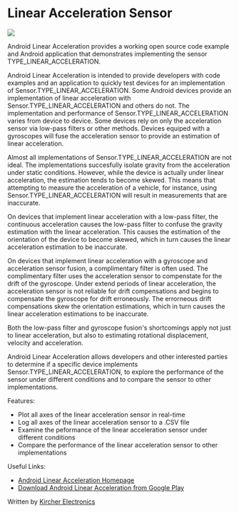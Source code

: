 Linear Acceleration Sensor
=========================

![](http://www.kircherelectronics.com/bundles/keweb/css/images/android_linear_acceleration_phone_graphic.png?raw=true)

Android Linear Acceleration provides a working open source code example and Android application that demonstrates implementing the sensor TYPE_LINEAR_ACCELERATION.

Android Linear Acceleration is intended to provide developers with code examples and an application to quickly test devices for an implementation of Sensor.TYPE_LINEAR_ACCELERATION. Some Android devices provide an implementation of linear acceleration with Sensor.TYPE_LINEAR_ACCELERATION and others do not. The implementation and performance of Sensor.TYPE_LINEAR_ACCELERATION varies from device to device. Some devices rely on only the acceleration sensor via low-pass filters or other methods. Devices equiped with a gyroscopes will fuse the acceleration sensor to provide an estimation of linear acceleration. 

Almost all implementations of Sensor.TYPE_LINEAR_ACCELERATION are not ideal. The implementations succesfully isolate gravity from the acceleration under static conditions. However, while the device is actually under linear acceleration, the estimation tends to become skewed. This means that attempting to measure the acceleration of a vehicle, for instance, using Sensor.TYPE_LINEAR_ACCELERATION will result in measurements that are inaccurate.

On devices that implement linear acceleration with a low-pass filter, the continuous acceleration causes the low-pass filter to confuse the gravity estimation with the linear acceleration. This causes the estimation of the orientation of the device to become skewed, which in turn causes the linear acceleration estimation to be inaccurate.

On devices that implement linear acceleration with a gyroscope and acceleration sensor fusion, a complimentary filter is often used. The complimentary filter uses the acceleration sensor to compenstate for the drift of the gyroscope. Under extend periods of linear acceleration, the acceleration sensor is not reliable for drift compensations and begins to compensate the gyroscope for drift erroneously. The errorneous drift compensations skew the orientation estimations, which in turn causes the linear acceleration estimations to be inaccurate. 

Both the low-pass filter and gyroscope fusion's shortcomings apply not just to linear acceleration, but also to estimating rotational displacement, velocity and acceleration.

Android Linear Acceleration allows developers and other interested parties to determine if a specific device implements Sensor.TYPE_LINEAR_ACCELERATION, to explore the performance of the sensor under different conditions and to compare the sensor to other implementations.

Features:

* Plot all axes of the linear acceleration sensor in real-time
* Log all axes of the linear acceleration sensor to a .CSV file
* Examine the peformance of the linear acceleration sensor under different conditions
* Compare the performance of the linear acceleration sensor to other implementations

Useful Links:

* [Android Linear Acceleration Homepage](http://www.kircherelectronics.com/androidlinearacceleration/androidlinearacceleration)
* [Download Android Linear Acceleration from Google Play](https://play.google.com/store/apps/details?id=com.kircherelectronics.androidlinearacceleration)

Written by [Kircher Electronics](https://www.kircherelectronics.com)
